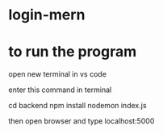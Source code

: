 # login-mern

# to run the program

open new terminal in vs code 

enter this command in terminal 

cd backend
npm install 
nodemon index.js

then open browser and type
localhost:5000